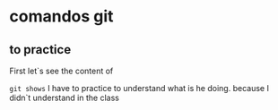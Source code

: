 # comandos git
## to practice
First let`s see the content of

`git shows`
I have to practice to understand what is he doing. because I didn`t understand in the class
